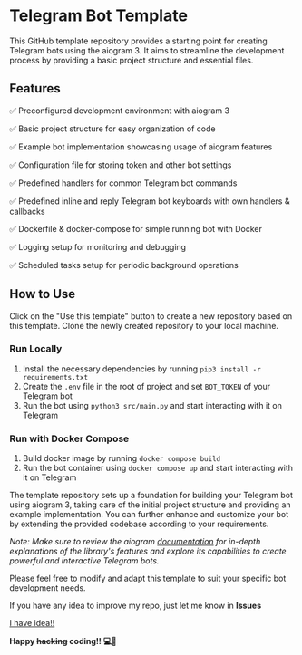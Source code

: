 # Telegram Bot Template

This GitHub template repository provides a starting point for creating Telegram bots using the aiogram 3.
It aims to streamline the development process by providing a basic project structure and essential files.

## Features

✅ Preconfigured development environment with aiogram 3

✅ Basic project structure for easy organization of code

✅ Example bot implementation showcasing usage of aiogram features

✅ Configuration file for storing token and other bot settings

✅ Predefined handlers for common Telegram bot commands

✅ Predefined inline and reply Telegram bot keyboards with own handlers & callbacks

✅ Dockerfile & docker-compose for simple running bot with Docker

✅ Logging setup for monitoring and debugging

✅ Scheduled tasks setup for periodic background operations

## How to Use

Click on the "Use this template" button to create a new repository based on this template.
Clone the newly created repository to your local machine.

### Run Locally

1. Install the necessary dependencies by running `pip3 install -r requirements.txt`
2. Create the `.env` file in the root of project and set `BOT_TOKEN` of your Telegram bot
3. Run the bot using `python3 src/main.py` and start interacting with it on Telegram

### Run with Docker Compose

1. Build docker image by running `docker compose build`
2. Run the bot container using `docker compose up` and start interacting with it on Telegram

The template repository sets up a foundation for building your Telegram bot using aiogram 3, taking care of the
initial project structure and providing an example implementation. You can further enhance and customize your bot by
extending the provided codebase according to your requirements.

_Note: Make sure to review the aiogram [documentation](https://docs.aiogram.dev/en/dev-3.x/) for in-depth explanations
of the library's features and explore its capabilities to create powerful and interactive Telegram bots._

Please feel free to modify and adapt this template to suit your specific bot development needs.

If you have any idea to improve my repo, just let me know in **Issues**

[I have idea!!](https://github.com/Syrnnik/Telegram-Bot-Template/issues/new)

**Happy ~~hacking~~ coding!! 💻🐞**

